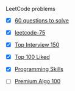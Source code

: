 LeetCode problems

 - [x] [60 questions to solve](https://leetcode.com/list/xo2bgr0r/)
 - [x] [leetcode-75](https://leetcode.com/studyplan/leetcode-75/)
 - [x] [Top Interview 150](https://leetcode.com/studyplan/top-interview-150/)
 - [x] [Top 100 Liked](https://leetcode.com/studyplan/top-100-liked/)
 - [x] [Programming Skills](https://leetcode.com/studyplan/programming-skills/)
 - [ ] [Premium Algo 100](https://leetcode.com/studyplan/premium-algo-100/)

